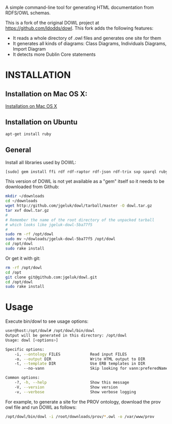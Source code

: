 A simple command-line tool for generating HTML documentation from RDFS/OWL schemas.

This is a fork of the original DOWL project at https://github.com/ldodds/dowl.
This fork adds the following features:

  - It reads a whole directory of .owl files and generates one site for them
  - It generates all kinds of diagrams: Class Diagrams, Individuals Diagrams, Import Diagram
  - It detects more Dublin Core statements

# INSTALLATION

## Installation on Mac OS X:

[Installation on Mac OS X](INSTALL-MACOSX.md)

## Installation on Ubuntu

```bash
apt-get install ruby
```

## General

Install all libraries used by DOWL:

```bash
[sudo] gem install ffi rdf rdf-raptor rdf-json rdf-trix sxp sparql ruby-graphviz
```

This version of DOWL is not yet available as a "gem" itself so it needs to be downloaded from Github:

```bash
mkdir ~/downloads
cd ~/downloads
wget http://github.com/jgeluk/dowl/tarball/master -O dowl.tar.gz
tar xvf dowl.tar.gz
#
# Remember the name of the root directory of the unpacked tarball
# which looks like jgeluk-dowl-5ba77f5
#
sudo rm -rf /opt/dowl
sudo mv ~/dowloads/jgeluk-dowl-5ba77f5 /opt/dowl
cd /opt/dowl
sudo rake install
```

Or get it with git:

```bash
rm -rf /opt/dowl
cd /opt
git clone git@github.com:jgeluk/dowl.git
cd /opt/dowl
sudo rake install
```

# Usage

Execute bin/dowl to see usage options:

```bash
user@host:/opt/dowl# /opt/dowl/bin/dowl 
Output will be generated in this directory: /opt/dowl
Usage: dowl [<options>]

Specific options:
    -i, --ontology FILES             Read input FILES
    -o, --output DIR                 Write HTML output to DIR
    -t, --template DIR               Use ERB templates in DIR
        --no-vann                    Skip looking for vann:preferedNamespacePrefix

Common options:
    -?, -h, --help                   Show this message
    -V, --version                    Show version
    -v, --verbose                    Show verbose logging
```

For example, to generate a site for the PROV ontology,
download the prov owl file and run DOWL as follows:

```bash
/opt/dowl/bin/dowl -i /root/downloads/prov/*.owl -o /var/www/prov
```


